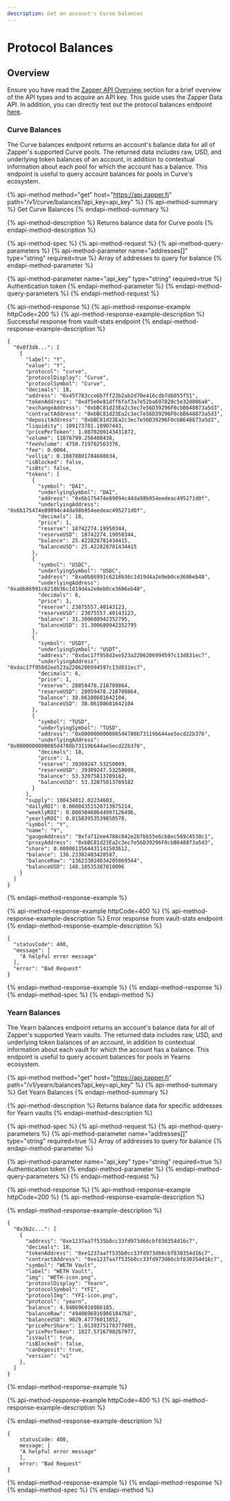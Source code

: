 ```yaml
---
description: Get an account's Curve balances
---
```


# Protocol Balances

## Overview

Ensure you have read the [Zapper API Overview ](../api-getting-started.md)section for a brief overview of the API types and to acquire an API key. This guide uses the Zapper Data API. In addition, you can directly test out the protocol balances endpoint [here](https://api.zapper.fi/api/static/index.html#/default/BalanceController_getProtocolBalances).

### Curve Balances

The Curve balances endpoint returns an account's balance data for all of Zapper's supported Curve pools. The returned data includes raw, USD, and underlying token balances of an account, in addition to contextual information about each pool for which the account has a balance. This endpoint is useful to query account balances for pools in Curve's ecosystem.

{% api-method method="get" host="https://api.zapper.fi" path="/v1/curve/balances?api\_key=api\_key" %}
{% api-method-summary %}
Get Curve Balances
{% endapi-method-summary %}

{% api-method-description %}
Returns balance data for Curve pools
{% endapi-method-description %}

{% api-method-spec %}
{% api-method-request %}
{% api-method-query-parameters %}
{% api-method-parameter name="addresses\[\]" type="string" required=true %}
Array of addresses to query for balance
{% endapi-method-parameter %}

{% api-method-parameter name="api\_key" type="string" required=true %}
Authentication token
{% endapi-method-parameter %}
{% endapi-method-query-parameters %}
{% endapi-method-request %}

{% api-method-response %}
{% api-method-response-example httpCode=200 %}
{% api-method-response-example-description %}
Successful response from vault-stats endpoint
{% endapi-method-response-example-description %}

```
{
  "0x0f3d8...": [
    {
      "label": "Y",
      "value": "Y",
      "protocol": "curve",
      "protocolDisplay": "Curve",
      "protocolSymbol": "Curve",
      "decimals": 18,
      "address": "0x45f783cce6b7ff23b2ab2d70e416cdb7d6055f51",
      "tokenAddress": "0xdf5e0e81dff6faf3a7e52ba697820c5e32d806a8",
      "exchangeAddress": "0xbBC81d23Ea2c3ec7e56D39296F0cbB648873a5d3",
      "contractAddress": "0xbBC81d23Ea2c3ec7e56D39296F0cbB648873a5d3",
      "depositAddress": "0xbBC81d23Ea2c3ec7e56D39296F0cbB648873a5d3",
      "liquidity": 109173781.18907443,
      "pricePerToken": 1.0870200143431872,
      "volume": 11876799.256408438,
      "feeVolume": 4750.719702563376,
      "fee": 0.0004,
      "volliq": 0.10878801784688034,
      "isBlocked": false,
      "isBtc": false,
      "tokens": [
        {
          "symbol": "DAI",
          "underlyingSymbol": "DAI",
          "address": "0x6b175474e89094c44da98b954eedeac495271d0f",
          "underlyingAddress": "0x6b175474e89094c44da98b954eedeac495271d0f",
          "decimals": 18,
          "price": 1,
          "reserve": 18742274.19950344,
          "reserveUSD": 18742274.19950344,
          "balance": 25.422828781434415,
          "balanceUSD": 25.422828781434415
        },
        {
          "symbol": "USDC",
          "underlyingSymbol": "USDC",
          "address": "0xa0b86991c6218b36c1d19d4a2e9eb0ce3606eb48",
          "underlyingAddress": "0xa0b86991c6218b36c1d19d4a2e9eb0ce3606eb48",
          "decimals": 6,
          "price": 1,
          "reserve": 23075557.40143123,
          "reserveUSD": 23075557.40143123,
          "balance": 31.300680942352795,
          "balanceUSD": 31.300680942352795
        },
        {
          "symbol": "USDT",
          "underlyingSymbol": "USDT",
          "address": "0xdac17f958d2ee523a2206206994597c13d831ec7",
          "underlyingAddress": "0xdac17f958d2ee523a2206206994597c13d831ec7",
          "decimals": 6,
          "price": 1,
          "reserve": 28059478.218709864,
          "reserveUSD": 28059478.218709864,
          "balance": 38.06108601642104,
          "balanceUSD": 38.06108601642104
        },
        {
          "symbol": "TUSD",
          "underlyingSymbol": "TUSD",
          "address": "0x0000000000085d4780b73119b644ae5ecd22b376",
          "underlyingAddress": "0x0000000000085d4780b73119b644ae5ecd22b376",
          "decimals": 18,
          "price": 1,
          "reserve": 39309247.53250009,
          "reserveUSD": 39309247.53250009,
          "balance": 53.32075813789182,
          "balanceUSD": 53.32075813789182
        }
      ],
      "supply": 100434012.02234603,
      "dailyROI": 0.00004351520713875214,
      "weeklyROI": 0.00030460644997126496,
      "yearlyROI": 0.01583953539850578,
      "symbol": "Y",
      "name": "Y",
      "gaugeAddress": "0xfa712ee4788c042e2b7bb55e6cb8ec569c4530c1",
      "proxyAddress": "0xbBC81d23Ea2c3ec7e56D39296F0cbB648873a5d3",
      "share": 0.0000013564431141503612,
      "balance": 136.23302403420587,
      "balanceRaw": "136233024034205869544",
      "balanceUSD": 148.10535387810006
    }
  ]
} 

```
{% endapi-method-response-example %}

{% api-method-response-example httpCode=400 %}
{% api-method-response-example-description %}
Error response from vault-stats endpoint
{% endapi-method-response-example-description %}

```
{
  "statusCode": 400,
  "message": [
    "A helpful error message"
  ],
  "error": "Bad Request"
}

```
{% endapi-method-response-example %}
{% endapi-method-response %}
{% endapi-method-spec %}
{% endapi-method %}

### Yearn Balances

The Yearn balances endpoint returns an account's balance data for all of Zapper's supported Yearn vaults. The returned data includes raw, USD, and underlying token balances of an account, in addition to contextual information about each vault for which the account has a balance. This endpoint is useful to query account balances for pools in Yearns ecosystem.

{% api-method method="get" host="https://api.zapper.fi" path="/v1/yearn/balances?api\_key=api\_key" %}
{% api-method-summary %}
Get Yearn Balances
{% endapi-method-summary %}

{% api-method-description %}
Returns balance data for specific addresses for Yearn vaults
{% endapi-method-description %}

{% api-method-spec %}
{% api-method-request %}
{% api-method-query-parameters %}
{% api-method-parameter name="addresses\[\]" type="string" required=true %}
Array of addresses to query for balance
{% endapi-method-parameter %}

{% api-method-parameter name="api\_key" type="string" required=true %}
Authentication token
{% endapi-method-parameter %}
{% endapi-method-query-parameters %}
{% endapi-method-request %}

{% api-method-response %}
{% api-method-response-example httpCode=200 %}
{% api-method-response-example-description %}

{% endapi-method-response-example-description %}

```
{
  "0x3b2c...": [
    {
      "address": "0xe1237aa7f535b0cc33fd973d66cbf830354d16c7",
      "decimals": 18,
      "tokenAddress": "0xe1237aa7f535b0cc33fd973d66cbf830354d16c7",
      "contractAddress": "0xe1237aa7f535b0cc33fd973d66cbf830354d16c7",
      "symbol": "WETH Vault",
      "label": "WETH Vault",
      "img": "WETH-icon.png",
      "protocolDisplay": "Yearn",
      "protocolSymbol": "YFI",
      "protocolImg": "YFI-icon.png",
      "protocol": "yearn",
      "balance": 4.940696916986185,
      "balanceRaw": "4940696916986184768",
      "balanceUSD": 9029.47776013852,
      "pricePerShare": 1.0139375178377805,
      "pricePerToken": 1827.5716790267077,
      "isVault": true,
      "isBlocked": false,
      "canDeposit": true,
      "version": "v1"
    },
  ]
}
```
{% endapi-method-response-example %}

{% api-method-response-example httpCode=400 %}
{% api-method-response-example-description %}

{% endapi-method-response-example-description %}

```
{
    statusCode: 400,
    message: [
    "A helpful error message"
    ],
    error: "Bad Request"
}
```
{% endapi-method-response-example %}
{% endapi-method-response %}
{% endapi-method-spec %}
{% endapi-method %}

